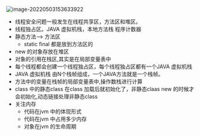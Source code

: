 ![image-20220503153633922](https://gitee.com/lalalaxiaowifi/pictures/raw/master/image/20220503153634.png)

* 线程安全问题一般发生在线程共享区，方法区和堆区。
* 线程独占区。JAVA 虚拟机栈，本地方法栈 程序计数器
* 静态方法--> 方法区
  * static final 都是放到方法区的
* new 的对象存放在堆区
* 对象的引用在栈区,其实是在局部变量表中
* 每个线程都会创建一个线程独占区，每个线程独占区都有一个JAVA 虚拟机栈
* JAVA 虚拟机栈 由N个栈帧组成，一个JAVA方法就是一个栈帧。
* 方法中的变量在栈帧的局部变量表中,操作数栈进行计算
* class 中的静态class 在class 加载后就初始化了，非静态claas new 的时候才会初始化,动态链接处理非静态class
* 关注内存 
  * 代码在jvm 中的体现形式
  * 代码在jvm 中占用多少内存
  * 对象在jvm 的生命周期

